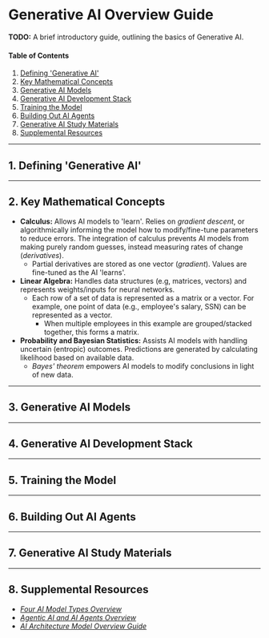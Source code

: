 # Generative AI Overview Guide

**TODO:** A brief introductory guide, outlining the basics of Generative AI.

#### Table of Contents

1. [Defining 'Generative AI'](#defining)
2. [Key Mathematical Concepts](#keyconcepts)
3. [Generative AI Models](#models)
4. [Generative AI Development Stack](#stack)
5. [Training the Model](#training)
6. [Building Out AI Agents](#building)
7. [Generative AI Study Materials](#materials)
8. [Supplemental Resources](#supplemental)

<hr />

## 1. <a name="defining">Defining 'Generative AI'</a>

<hr />

## 2. <a name="keyconcepts">Key Mathematical Concepts</a>

* **Calculus:** Allows AI models to 'learn'. Relies on *gradient descent*, or algorithmically informing the model how to modify/fine-tune parameters to reduce errors. The integration of calculus prevents AI models from making purely random guesses, instead measuring rates of change (*derivatives*).
  + Partial derivatives are stored as one vector (*gradient*). Values are fine-tuned as the AI 'learns'.
* **Linear Algebra:** Handles data structures (e.g, matrices, vectors) and represents weights/inputs for neural networks.
  + Each row of a set of data is represented as a matrix or a vector. For example, one point of data (e.g., employee's salary, SSN) can be represented as a vector.
    - When multiple employees in this example are grouped/stacked together, this forms a matrix.
* **Probability and Bayesian Statistics:** Assists AI models with handling uncertain (entropic) outcomes. Predictions are generated by calculating likelihood based on available data.
  + *Bayes' theorem* empowers AI models to modify conclusions in light of new data.

<hr />

## 3. <a name="models">Generative AI Models</a>

<hr />

## 4. <a name="stack">Generative AI Development Stack</a>

<hr />

## 5. <a name="training">Training the Model</a>

<hr />

## 6. <a name="building">Building Out AI Agents</a>

<hr />

## 7. <a name="materials">Generative AI Study Materials</a>

<hr />

## 8. <a name="supplemental">Supplemental Resources</a>

* *[Four AI Model Types Overview](https://github.com/chaseofthejungle/four-ai-models-overview)*
* *[Agentic AI and AI Agents Overview](https://github.com/chaseofthejungle/agentic-ai-and-ai-agents-overview)*
* *[AI Architecture Model Overview Guide](https://github.com/chaseofthejungle/AI-Architecture-Model-Overview)*
